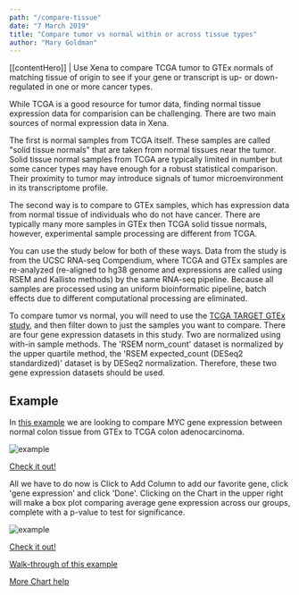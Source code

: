 ```yaml
---
path: "/compare-tissue"
date: "7 March 2019"
title: "Compare tumor vs normal within or across tissue types"
author: "Mary Goldman"
---
```


[[contentHero]]
| Use Xena to compare TCGA tumor to GTEx normals of matching tissue of origin to see if your gene or transcript is up- or down-regulated in one or more cancer types.

While TCGA is a good resource for tumor data, finding normal tissue expression data for comparision can be challenging. There are two main sources of normal expression data in Xena.

The first is normal samples from TCGA itself. These samples are called "solid tissue normals" that are taken from normal tissues near the tumor. Solid tissue normal samples from TCGA are typically limited in number but some cancer types may have enough for a robust statistical comparison. Their proximity to tumor may introduce signals of tumor microenvironment in its transcriptome profile.

The second way is to compare to GTEx samples, which has expression data from normal tissue of individuals who do not have cancer. There are typically many more samples in GTEx then TCGA solid tissue normals, however, experimental sample processing are different from TCGA. 

You can use the study below for both of these ways. Data from the study is from the UCSC RNA-seq Compendium, where TCGA and GTEx samples are re-analyzed (re-aligned to hg38 genome and expressions are called using RSEM and Kallisto methods) by the same RNA-seq pipeline. Because all samples are processed using an uniform bioinformatic pipeline, batch effects due to different computational processing are eliminated.

To compare tumor vs normal, you will need to use the [TCGA TARGET GTEx study](https://xenabrowser.net/?bookmark=057c5fe67d5d79488b843d7a6e1a9840), and then filter down to just the samples you want to compare. There are four gene expression datasets in this study. Two are normalized using with-in sample methods. The 'RSEM norm_count' dataset is normalized by the upper quartile method, the 'RSEM expected_count (DESeq2 standardized)' dataset is by DESeq2 normalization. Therefore, these two gene expression datasets should be used.

## Example

In [this example](https://xenabrowser.net/?bookmark=2b707e21a992c2963e949b3e5241cc70) we are looking to compare MYC gene expression between normal colon tissue from GTEx to TCGA colon adenocarcinoma.

![example](/images/compare-tissue.png)

[Check it out!](https://xenabrowser.net/?bookmark=2b707e21a992c2963e949b3e5241cc70)

All we have to do now is Click to Add Column to add our favorite gene, click 'gene expression' and click 'Done'. Clicking on the Chart in the upper right will make a box plot comparing average gene expression across our groups, complete with a p-value to test for significance.

![example](/images/compare-tissue-chart.png)

[Check it out!](https://xenabrowser.net/?bookmark=54a597bb0540b1a5fa8bff622d973e0c)

[Walk-through of this example](https://ucsc-xena.gitbook.io/project/how-do-i/tumor-vs-normal#walk-through-example)

[More Chart help](https://ucsc-xena.gitbook.io/project/overview-of-features/chart-view-box-plots-scatter-plots-and-bar-charts)
